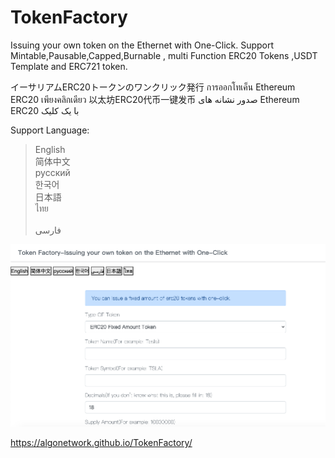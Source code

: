 # TokenFactory
Issuing your own token on the Ethernet with One-Click.
Support Mintable,Pausable,Capped,Burnable , multi Function ERC20 Tokens ,USDT Template and ERC721 token.

イーサリアムERC20トークンのワンクリック発行
การออกโทเค็น Ethereum ERC20 เพียงคลิกเดียว
以太坊ERC20代币一键发币
صدور نشانه های Ethereum ERC20 با یک کلیک

Support Language:

>English<br>
>简体中文<br>
>русский <br>
>한국어<br> 
>日本語<br>
>ไทย<br>
><br>فارسی
<img src="https://github.com/AlgoNetwork/TokenFactory/blob/main/website.png" alt="generate-erc20-token">

https://algonetwork.github.io/TokenFactory/



